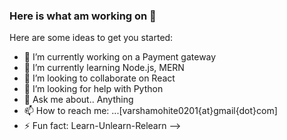 ### Here is what am working on 👋


Here are some ideas to get you started:

- 🔭 I’m currently working on a Payment gateway
- 🌱 I’m currently learning Node.js, MERN
- 👯 I’m looking to collaborate on React
- 🤔 I’m looking for help with Python
- 💬 Ask me about.. Anything
- 📫 How to reach me: ...[varshamohite0201{at}gmail{dot}com]
- ⚡ Fun fact: Learn-Unlearn-Relearn
-->
